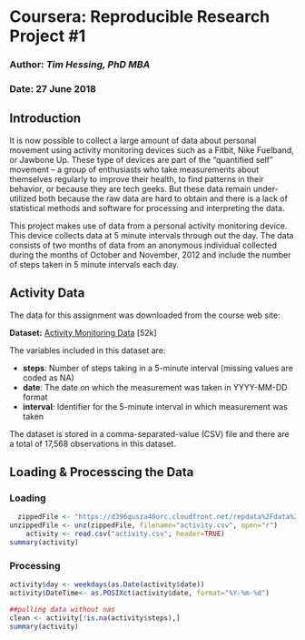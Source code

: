 # Coursera: Reproducible Research Project #1

### Author: *Tim Hessing, PhD MBA*
### Date: 27 June 2018

## Introduction
It is now possible to collect a large amount of data about personal movement using activity monitoring devices such as a Fitbit, Nike Fuelband, or Jawbone Up. These type of devices are part of the “quantified self” movement – a group of enthusiasts who take measurements about themselves regularly to improve their health, to find patterns in their behavior, or because they are tech geeks. But these data remain under-utilized both because the raw data are hard to obtain and there is a lack of statistical methods and software for processing and interpreting the data.

This project makes use of data from a personal activity monitoring device. This device collects data at 5 minute intervals through out the day. The data consists of two months of data from an anonymous individual collected during the months of October and November, 2012 and include the number of steps taken in 5 minute intervals each day.

## Activity Data
The data for this assignment was downloaded from the course web site:

**Dataset:**  [Activity Monitoring Data](https://d396qusza40orc.cloudfront.net/repdata%2Fdata%2Factivity.zip) \[52k\]

The variables included in this dataset are:

   * **steps**: Number of steps taking in a 5-minute interval (missing values are coded as NA)  
   * **date**: The date on which the measurement was taken in YYYY-MM-DD format  
   * **interval**: Identifier for the 5-minute interval in which measurement was taken  

The dataset is stored in a comma-separated-value (CSV) file and there are a total of 17,568 observations in this dataset.

## Loading & Processcing the Data

### Loading
```r
  zippedFile <- "https://d396qusza40orc.cloudfront.net/repdata%2Fdata%2Factivity.zip"
unzippedFile <- unz(zippedFile, filename="activity.csv", open="r")
    activity <- read.csv("activity.csv", header=TRUE)
summary(activity)
```

### Processing

```r
activity$day <- weekdays(as.Date(activity$date))
activity$DateTime<- as.POSIXct(activity$date, format="%Y-%m-%d")

##pulling data without nas
clean <- activity[!is.na(activity$steps),]
summary(activity)
```

